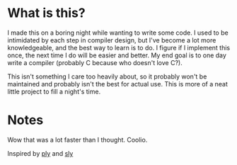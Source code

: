 
# What is this?

I made this on a boring night while wanting to write some code. I used to be
intimidated by each step in compiler design, but I've become a lot more
knowledgeable, and the best way to learn is to do. I figure if I implement this
once, the next time I do will be easier and better. My end goal is to one day
write a compiler (probably C because who doesn't love C?).

This isn't something I care too heavily about, so it probably won't be maintained
and probably isn't the best for actual use. This is more of a neat little project
to fill a night's time.


# Notes

Wow that was a lot faster than I thought. Coolio.

Inspired by [ply](https://github.com/dabeaz/ply) and [sly](https://github.com/dabeaz/sly)
